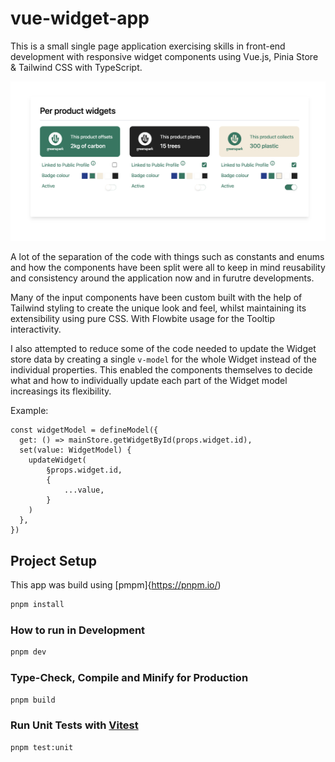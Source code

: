 # vue-widget-app

This is a small single page application exercising skills in front-end development with responsive widget components using Vue.js, Pinia Store & Tailwind CSS with TypeScript.

![plot](./src/assets/app_screenshot.png)

A lot of the separation of the code with things such as constants and enums and how the components have been split were all to keep in mind reusability and consistency around the application now and in furutre developments.

Many of the input components have been custom built with the help of Tailwind styling to create the unique look and feel, whilst maintaining its extensibility using pure CSS. With Flowbite usage for the Tooltip interactivity.

I also attempted to reduce some of the code needed to update the Widget store data by creating a single `v-model` for the whole Widget instead of the individual properties. This enabled the components themselves to decide what and how to individually update each part of the Widget model increasings its flexibility.

Example:

```
const widgetModel = defineModel({
  get: () => mainStore.getWidgetById(props.widget.id),
  set(value: WidgetModel) {
    updateWidget(
        §props.widget.id,
        {
            ...value,
        }
    )
  },
})
```

## Project Setup

This app was build using [pmpm]{https://pnpm.io/)

```sh
pnpm install
```

### How to run in Development

```sh
pnpm dev
```

### Type-Check, Compile and Minify for Production

```sh
pnpm build
```

### Run Unit Tests with [Vitest](https://vitest.dev/)

```sh
pnpm test:unit
```
